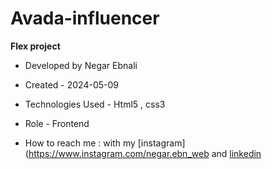 # Avada-influencer

**Flex project**

- Developed by Negar Ebnali

- Created - 2024-05-09

- Technologies Used - Html5 , css3 

- Role - Frontend

- How to reach me : with my [instagram](https://www.instagram.com/negar.ebn_web and [linkedin](https://www.linkedin.com/in/negar-ebneali)
